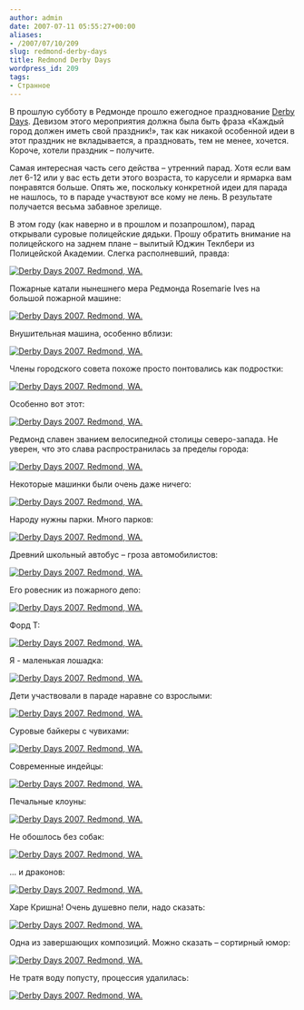 ```yaml
---
author: admin
date: 2007-07-11 05:55:27+00:00
aliases:
- /2007/07/10/209
slug: redmond-derby-days
title: Redmond Derby Days
wordpress_id: 209
tags:
- Странное
---
```


В прошлую субботу в Редмонде прошло ежегодное празднование [Derby Days](http://www.redmond.gov/recreationarts/derbydays/). Девизом этого мероприятия должна была быть фраза «Каждый город должен иметь свой праздник!», так как никакой особенной идеи в этот праздник не вкладывается, а праздновать, тем не менее, хочется. Короче, хотели праздник – получите. 

Самая интересная часть сего действа – утренний парад. Хотя если вам лет 6-12 или у вас есть дети этого возраста, то карусели и ярмарка вам понравятся больше. Опять же, поскольку конкретной идеи для парада не нашлось, то в параде участвуют все кому не лень. В результате получается весьма забавное зрелище.

<!--more-->В этом году (как наверно и в прошлом и позапрошлом), парад открывали суровые полицейские дядьки. Прошу обратить внимание на полицейского на заднем плане – вылитый Юджин Теклбери из Полицейской Академии. Слегка располневший, правда:

[![Derby Days 2007. Redmond, WA.](/2007/07/derby_days_01.thumbnail.jpg)](/2007/07/derby_days_01.jpg)

Пожарные катали нынешнего мера Редмонда Rosemarie Ives на большой пожарной машине: 

[![Derby Days 2007. Redmond, WA.](/2007/07/derby_days_02.thumbnail.jpg)](/2007/07/derby_days_02.jpg)

Внушительная машина, особенно вблизи:

[![Derby Days 2007. Redmond, WA.](/2007/07/derby_days_03.thumbnail.jpg)](/2007/07/derby_days_03.jpg)

Члены городского совета похоже просто понтовались как подростки:

[![Derby Days 2007. Redmond, WA.](/2007/07/derby_days_04.thumbnail.jpg)](/2007/07/derby_days_04.jpg)

Особенно вот этот:

[![Derby Days 2007. Redmond, WA.](/2007/07/derby_days_05.thumbnail.jpg)](/2007/07/derby_days_05.jpg)

Редмонд славен званием велосипедной столицы северо-запада. Не уверен, что это слава распространилась за пределы города:

[![Derby Days 2007. Redmond, WA.](/2007/07/derby_days_06.thumbnail.jpg)](/2007/07/derby_days_06.jpg)

Некоторые машинки были очень даже ничего:

[![Derby Days 2007. Redmond, WA.](/2007/07/derby_days_07.thumbnail.jpg)](/2007/07/derby_days_07.jpg)

Народу нужны парки. Много парков:

[![Derby Days 2007. Redmond, WA.](/2007/07/derby_days_08.thumbnail.jpg)](/2007/07/derby_days_08.jpg)

Древний школьный автобус – гроза автомобилистов:

[![Derby Days 2007. Redmond, WA.](/2007/07/derby_days_09.thumbnail.jpg)](/2007/07/derby_days_09.jpg)

Его ровесник из пожарного депо:

[![Derby Days 2007. Redmond, WA.](/2007/07/derby_days_10.thumbnail.jpg)](/2007/07/derby_days_10.jpg)

Форд Т:

[![Derby Days 2007. Redmond, WA.](/2007/07/derby_days_18.thumbnail.jpg)](/2007/07/derby_days_18.jpg)

Я - маленькая лошадка:

[![Derby Days 2007. Redmond, WA.](/2007/07/derby_days_11.thumbnail.jpg)](/2007/07/derby_days_11.jpg)

Дети участвовали в параде наравне со взрослыми:

[![Derby Days 2007. Redmond, WA.](/2007/07/derby_days_12.thumbnail.jpg)](/2007/07/derby_days_12.jpg)

Суровые байкеры с чувихами:

[![Derby Days 2007. Redmond, WA.](/2007/07/derby_days_13.thumbnail.jpg)](/2007/07/derby_days_13.jpg)

Современные индейцы:

[![Derby Days 2007. Redmond, WA.](/2007/07/derby_days_14.thumbnail.jpg)](/2007/07/derby_days_14.jpg)

Печальные клоуны:

[![Derby Days 2007. Redmond, WA.](/2007/07/derby_days_15.thumbnail.jpg)](/2007/07/derby_days_15.jpg)

Не обошлось без собак:

[![Derby Days 2007. Redmond, WA.](/2007/07/derby_days_16.thumbnail.jpg)](/2007/07/derby_days_16.jpg)

... и драконов:

[![Derby Days 2007. Redmond, WA.](/2007/07/derby_days_17.thumbnail.jpg)](/2007/07/derby_days_17.jpg)

Харе Кришна! Очень душевно пели, надо сказать:

[![Derby Days 2007. Redmond, WA.](/2007/07/derby_days_19.thumbnail.jpg)](/2007/07/derby_days_19.jpg)

Одна из завершающих композиций. Можно сказать – сортирный юмор:

[![Derby Days 2007. Redmond, WA.](/2007/07/derby_days_20.thumbnail.jpg)](/2007/07/derby_days_20.jpg)

Не тратя воду попусту, процессия удалилась:

[![Derby Days 2007. Redmond, WA.](/2007/07/derby_days_21.thumbnail.jpg)](/2007/07/derby_days_21.jpg)

